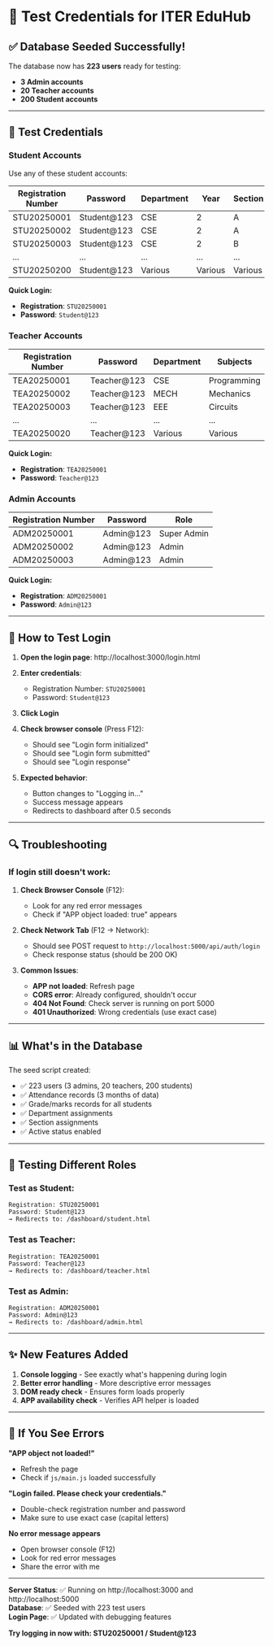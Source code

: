 # 🔐 Test Credentials for ITER EduHub

## ✅ Database Seeded Successfully!

The database now has **223 users** ready for testing:
- **3 Admin accounts**
- **20 Teacher accounts**  
- **200 Student accounts**

---

## 📝 Test Credentials

### Student Accounts
Use any of these student accounts:

| Registration Number | Password | Department | Year | Section |
|---------------------|----------|------------|------|---------|
| STU20250001 | Student@123 | CSE | 2 | A |
| STU20250002 | Student@123 | CSE | 2 | A |
| STU20250003 | Student@123 | CSE | 2 | B |
| ... | ... | ... | ... | ... |
| STU20250200 | Student@123 | Various | Various | Various |

**Quick Login:**
- **Registration**: `STU20250001`
- **Password**: `Student@123`

### Teacher Accounts

| Registration Number | Password | Department | Subjects |
|---------------------|----------|------------|----------|
| TEA20250001 | Teacher@123 | CSE | Programming |
| TEA20250002 | Teacher@123 | MECH | Mechanics |
| TEA20250003 | Teacher@123 | EEE | Circuits |
| ... | ... | ... | ... |
| TEA20250020 | Teacher@123 | Various | Various |

**Quick Login:**
- **Registration**: `TEA20250001`
- **Password**: `Teacher@123`

### Admin Accounts

| Registration Number | Password | Role |
|---------------------|----------|------|
| ADM20250001 | Admin@123 | Super Admin |
| ADM20250002 | Admin@123 | Admin |
| ADM20250003 | Admin@123 | Admin |

**Quick Login:**
- **Registration**: `ADM20250001`
- **Password**: `Admin@123`

---

## 🚀 How to Test Login

1. **Open the login page**: http://localhost:3000/login.html

2. **Enter credentials**:
   - Registration Number: `STU20250001`
   - Password: `Student@123`

3. **Click Login**

4. **Check browser console** (Press F12):
   - Should see "Login form initialized"
   - Should see "Login form submitted"
   - Should see "Login response"
   
5. **Expected behavior**:
   - Button changes to "Logging in..."
   - Success message appears
   - Redirects to dashboard after 0.5 seconds

---

## 🔍 Troubleshooting

### If login still doesn't work:

1. **Check Browser Console** (F12):
   - Look for any red error messages
   - Check if "APP object loaded: true" appears
   
2. **Check Network Tab** (F12 → Network):
   - Should see POST request to `http://localhost:5000/api/auth/login`
   - Check response status (should be 200 OK)

3. **Common Issues**:
   - **APP not loaded**: Refresh page
   - **CORS error**: Already configured, shouldn't occur
   - **404 Not Found**: Check server is running on port 5000
   - **401 Unauthorized**: Wrong credentials (use exact case)

---

## 📊 What's in the Database

The seed script created:
- ✅ 223 users (3 admins, 20 teachers, 200 students)
- ✅ Attendance records (3 months of data)
- ✅ Grade/marks records for all students
- ✅ Department assignments
- ✅ Section assignments
- ✅ Active status enabled

---

## 🎯 Testing Different Roles

### Test as Student:
```
Registration: STU20250001
Password: Student@123
→ Redirects to: /dashboard/student.html
```

### Test as Teacher:
```
Registration: TEA20250001
Password: Teacher@123
→ Redirects to: /dashboard/teacher.html
```

### Test as Admin:
```
Registration: ADM20250001
Password: Admin@123
→ Redirects to: /dashboard/admin.html
```

---

## ✨ New Features Added

1. **Console logging** - See exactly what's happening during login
2. **Better error handling** - More descriptive error messages
3. **DOM ready check** - Ensures form loads properly
4. **APP availability check** - Verifies API helper is loaded

---

## 🔧 If You See Errors

**"APP object not loaded!"**
- Refresh the page
- Check if `js/main.js` loaded successfully

**"Login failed. Please check your credentials."**
- Double-check registration number and password
- Make sure to use exact case (capital letters)

**No error message appears**
- Open browser console (F12)
- Look for red error messages
- Share the error with me

---

**Server Status**: ✅ Running on http://localhost:3000 and http://localhost:5000  
**Database**: ✅ Seeded with 223 test users  
**Login Page**: ✅ Updated with debugging features

**Try logging in now with: STU20250001 / Student@123**
